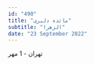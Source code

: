 ```yaml
---
id: "490"
title: "مائده دلبری"
subtitle: "الزهرا"
date: "23 September 2022"
---
```


تهران - 1 مهر 
